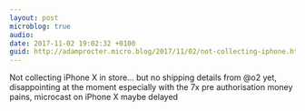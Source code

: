 ```yaml
---
layout: post
microblog: true
audio: 
date: 2017-11-02 19:02:32 +0100
guid: http://adamprocter.micro.blog/2017/11/02/not-collecting-iphone.html
---
```

Not collecting iPhone X in store... but no shipping details from @o2 yet, disappointing at the moment especially with the 7x pre authorisation money pains, microcast on iPhone X maybe delayed 
